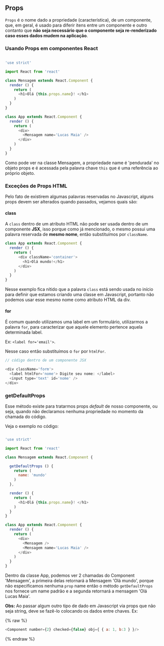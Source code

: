 ## Props

`Props` é o nome dado a propriedade (característica), de um componente, que, em geral, é usado para diferir itens entre um componente e outro contanto que **não seja necessário que o componente seja re-renderizado caso esses dados mudem na aplicação**.

### Usando Props em componentes React

```js

'use strict'

import React from 'react'

class Mensagem extends React.Component {
  render () {
    return (
      <h1>Olá {this.props.name}! </h1>
    )
  }
}

class App extends React.Component {
  render () {
    return (
      <div>
        <Mensagem name='Lucas Maia' />
      </div>
    )
  }
}

```

Como pode ver na classe Mensagem, a propriedade name é 'pendurada' no objeto props e é acessada pela palavra chave `this` que é uma referência ao próprio objeto.

### Exceções de Props HTML

Pelo fato de existirem algumas palavras reservadas no Javascript, alguns props devem ser alterados quando passados, vejamos quais são:

#### class

A `class` dentro de um atributo HTML não pode ser usada dentro de um componente **JSX**, isso porque como já mencionado, o mesmo possui uma palavra reservada de **mesmo nome**, então substituímos por `className`.

```js
class App extends React.Component {
  render () {
    return (
      <div className='container'>
        <h1>Olá mundo!</h1>
      </div>
    )
  }
}
```

Nesse exemplo fica nítido que a palavra `class` está sendo usada no início para definir que estamos criando uma classe em Javascript, portanto não podemos usar esse mesmo nome como atributo HTML da div.

#### for

É comum quando utilizamos uma label em um formulário, utilizarmos a palavra `for`, para caracterizar que aquele elemento pertence aquela determinada label.

Ex: `<label for='email'>`.

Nesse caso então substituímos o `for` por `htmlFor`.

```js
// código dentro de um componente JSX

<div className='form'>
  <label htmlFor='nome'> Digite seu nome: </label>
  <input type='text' id='nome' />
</div>
```

### getDefaultProps

Esse método existe para tratarmos props *default* de nosso componente, ou seja, quando não declaramos nenhuma propriedade no momento da chamada do código.

Veja o exemplo no código:

```js

'use strict'

import React from 'react'

class Mensagem extends React.Component {

  getDefaultProps () {
    return (
      name: 'mundo'
    )
  },

  render () {
    return (
      <h1>Olá {this.props.name}! </h1>
    )
  }
}

class App extends React.Component {
  render () {
    return (
      <div>
        <Mensagem />
        <Mensagem name='Lucas Maia' />  
      </div>
    )
  }
}

```

Dentro da classe App, podemos ver 2 chamadas do Component 'Mensagem', a primeira delas retornará a Mensagem 'Olá mundo', porque não especificamos nenhuma `prop` name então o método `getDefaultProps` nos fornece um name padrão e a segunda retornará a mensagem 'Olá Lucas Maia'.

**Obs:** Ao passar algum outro tipo de dado em Javascript via props que não seja string, deve se fazê-lo colocando os dados entre chaves. Ex: 


{% raw %}
```js
<Component number={2} checked={false} obj={ { a: 1, b:3 } }/>
```
{% endraw %}
